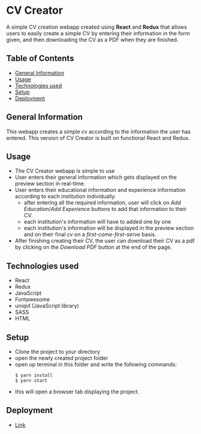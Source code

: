 # CV Creator

A simple CV creation webapp created using **React** and **Redux** that allows users to easily create a simple CV by entering their information in the form given, and then downloading the CV as a PDF when they are finished.

## Table of Contents

- [General Information](#general-information)
- [Usage](#usage)
- [Technologies used](#technologies-used)
- [Setup](#setup)
- [Deployment](#deployment)

## General Information

This webapp creates a simple cv according to the information the user has entered. This version of CV Creator is built on functional React and Redux.

## Usage

- The CV Creator webapp is simple to use
- User enters their general information which gets displayed on the preview section in real-time.
- User enters their educational information and experience information according to each institution individually.
  - after entering all the required information, user will click on _Add Education_/_Add Experience_ buttons to add that information to their CV.
  - each institution's information will have to added one by one
  - each institution's information will be displayed in the preview section and on their final cv on a _first-come-first-serve_ basis.
- After finishing creating their CV, the user can download their CV as a pdf by clicking on the _Download PDF_ button at the end of the page.

## Technologies used

- React
- Redux
- JavaScript
- Fontawesome
- uniqid (JavaScript library)
- SASS
- HTML

## Setup

- Clone the project to your directory
- open the newly created project folder
- open up terminal in this folder and write the following commands:
  ```
  $ yarn install
  $ yarn start
  ```
- this will open a browser tab displaying the project.

## Deployment

- [Link](https://cv-creator-720.web.app/)
